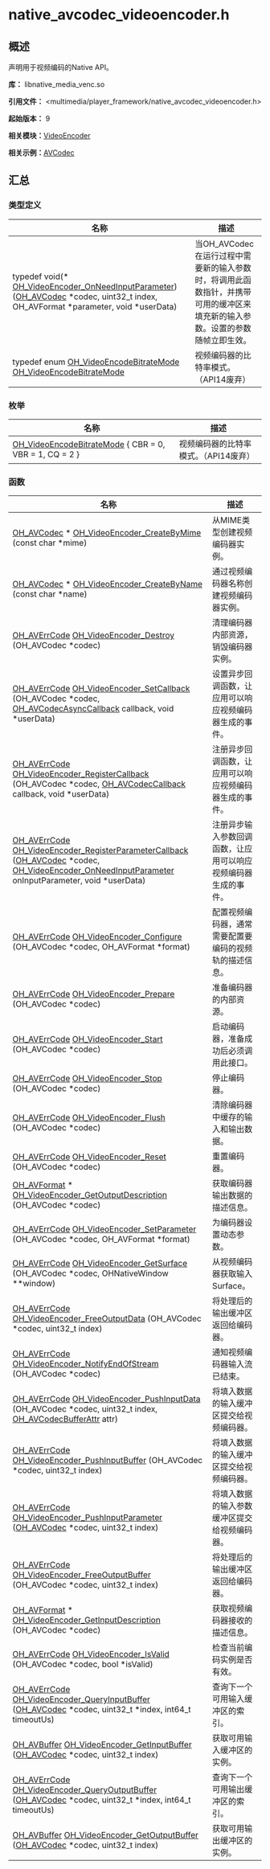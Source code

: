 # native_avcodec_videoencoder.h


## 概述

声明用于视频编码的Native API。

**库：** libnative_media_venc.so

**引用文件：** <multimedia/player_framework/native_avcodec_videoencoder.h>

**起始版本：** 9

**相关模块：**[VideoEncoder](_video_encoder.md)

**相关示例：**[AVCodec](https://gitcode.com/openharmony/applications_app_samples/tree/master/code/BasicFeature/Media/AVCodec)


## 汇总


### 类型定义

| 名称 | 描述 | 
| -------- | -------- |
| typedef void(\* [OH_VideoEncoder_OnNeedInputParameter](_video_encoder.md#oh_videoencoder_onneedinputparameter)) ([OH_AVCodec](_codec_base.md#oh_avcodec) \*codec, uint32_t index, OH_AVFormat \*parameter, void \*userData) | 当OH_AVCodec在运行过程中需要新的输入参数时，将调用此函数指针，并携带可用的缓冲区来填充新的输入参数。设置的参数随帧立即生效。  | 
| typedef enum [OH_VideoEncodeBitrateMode](_video_encoder.md#oh_videoencodebitratemode) [OH_VideoEncodeBitrateMode](_video_encoder.md#oh_videoencodebitratemode) | 视频编码器的比特率模式。（API14废弃） | 


### 枚举

| 名称 | 描述 | 
| -------- | -------- |
| [OH_VideoEncodeBitrateMode](_video_encoder.md#oh_videoencodebitratemode) { CBR = 0, VBR = 1, CQ = 2 } | 视频编码器的比特率模式。（API14废弃） | 


### 函数

| 名称 | 描述 | 
| -------- | -------- |
| [OH_AVCodec](_codec_base.md#oh_avcodec) \* [OH_VideoEncoder_CreateByMime](_video_encoder.md#oh_videoencoder_createbymime) (const char \*mime) | 从MIME类型创建视频编码器实例。 | 
| [OH_AVCodec](_codec_base.md#oh_avcodec) \* [OH_VideoEncoder_CreateByName](_video_encoder.md#oh_videoencoder_createbyname) (const char \*name) | 通过视频编码器名称创建视频编码器实例。 | 
| [OH_AVErrCode](_core.md#oh_averrcode) [OH_VideoEncoder_Destroy](_video_encoder.md#oh_videoencoder_destroy) (OH_AVCodec \*codec) | 清理编码器内部资源，销毁编码器实例。 | 
| [OH_AVErrCode](_core.md#oh_averrcode) [OH_VideoEncoder_SetCallback](_video_encoder.md#oh_videoencoder_setcallback) (OH_AVCodec \*codec, [OH_AVCodecAsyncCallback](_o_h___a_v_codec_async_callback.md) callback, void \*userData) | 设置异步回调函数，让应用可以响应视频编码器生成的事件。 | 
| [OH_AVErrCode](_core.md#oh_averrcode) [OH_VideoEncoder_RegisterCallback](_video_encoder.md#oh_videoencoder_registercallback) (OH_AVCodec \*codec, [OH_AVCodecCallback](_o_h___a_v_codec_callback.md) callback, void \*userData) | 注册异步回调函数，让应用可以响应视频编码器生成的事件。 | 
| [OH_AVErrCode](_core.md#oh_averrcode) [OH_VideoEncoder_RegisterParameterCallback](_video_encoder.md#oh_videoencoder_registerparametercallback) ([OH_AVCodec](_codec_base.md#oh_avcodec) \*codec, [OH_VideoEncoder_OnNeedInputParameter](_video_encoder.md#oh_videoencoder_onneedinputparameter) onInputParameter, void \*userData) | 注册异步输入参数回调函数，让应用可以响应视频编码器生成的事件。  | 
| [OH_AVErrCode](_core.md#oh_averrcode) [OH_VideoEncoder_Configure](_video_encoder.md#oh_videoencoder_configure) (OH_AVCodec \*codec, OH_AVFormat \*format) | 配置视频编码器，通常需要配置要编码的视频轨的描述信息。 | 
| [OH_AVErrCode](_core.md#oh_averrcode) [OH_VideoEncoder_Prepare](_video_encoder.md#oh_videoencoder_prepare) (OH_AVCodec \*codec) | 准备编码器的内部资源。 | 
| [OH_AVErrCode](_core.md#oh_averrcode) [OH_VideoEncoder_Start](_video_encoder.md#oh_videoencoder_start) (OH_AVCodec \*codec) | 启动编码器，准备成功后必须调用此接口。 | 
| [OH_AVErrCode](_core.md#oh_averrcode) [OH_VideoEncoder_Stop](_video_encoder.md#oh_videoencoder_stop) (OH_AVCodec \*codec) | 停止编码器。 | 
| [OH_AVErrCode](_core.md#oh_averrcode) [OH_VideoEncoder_Flush](_video_encoder.md#oh_videoencoder_flush) (OH_AVCodec \*codec) | 清除编码器中缓存的输入和输出数据。 | 
| [OH_AVErrCode](_core.md#oh_averrcode) [OH_VideoEncoder_Reset](_video_encoder.md#oh_videoencoder_reset) (OH_AVCodec \*codec) | 重置编码器。 | 
| [OH_AVFormat](_core.md#oh_avformat) \* [OH_VideoEncoder_GetOutputDescription](_video_encoder.md#oh_videoencoder_getoutputdescription) (OH_AVCodec \*codec) | 获取编码器输出数据的描述信息。 | 
| [OH_AVErrCode](_core.md#oh_averrcode) [OH_VideoEncoder_SetParameter](_video_encoder.md#oh_videoencoder_setparameter) (OH_AVCodec \*codec, OH_AVFormat \*format) | 为编码器设置动态参数。 | 
| [OH_AVErrCode](_core.md#oh_averrcode) [OH_VideoEncoder_GetSurface](_video_encoder.md#oh_videoencoder_getsurface) (OH_AVCodec \*codec, OHNativeWindow \*\*window) | 从视频编码器获取输入Surface。 | 
| [OH_AVErrCode](_core.md#oh_averrcode) [OH_VideoEncoder_FreeOutputData](_video_encoder.md#oh_videoencoder_freeoutputdata) (OH_AVCodec \*codec, uint32_t index) | 将处理后的输出缓冲区返回给编码器。 | 
| [OH_AVErrCode](_core.md#oh_averrcode) [OH_VideoEncoder_NotifyEndOfStream](_video_encoder.md#oh_videoencoder_notifyendofstream) (OH_AVCodec \*codec) | 通知视频编码器输入流已结束。 | 
| [OH_AVErrCode](_core.md#oh_averrcode) [OH_VideoEncoder_PushInputData](_video_encoder.md#oh_videoencoder_pushinputdata) (OH_AVCodec \*codec, uint32_t index, [OH_AVCodecBufferAttr](_o_h___a_v_codec_buffer_attr.md) attr) | 将填入数据的输入缓冲区提交给视频编码器。 | 
| [OH_AVErrCode](_core.md#oh_averrcode) [OH_VideoEncoder_PushInputBuffer](_video_encoder.md#oh_videoencoder_pushinputbuffer) (OH_AVCodec \*codec, uint32_t index) | 将填入数据的输入缓冲区提交给视频编码器。 | 
| [OH_AVErrCode](_core.md#oh_averrcode) [OH_VideoEncoder_PushInputParameter](_video_encoder.md#oh_videoencoder_pushinputparameter) ([OH_AVCodec](_codec_base.md#oh_avcodec) \*codec, uint32_t index) | 将填入数据的输入参数缓冲区提交给视频编码器。  | 
| [OH_AVErrCode](_core.md#oh_averrcode) [OH_VideoEncoder_FreeOutputBuffer](_video_encoder.md#oh_videoencoder_freeoutputbuffer) (OH_AVCodec \*codec, uint32_t index) | 将处理后的输出缓冲区返回给编码器。 | 
| [OH_AVFormat](_core.md#oh_avformat) \* [OH_VideoEncoder_GetInputDescription](_video_encoder.md#oh_videoencoder_getinputdescription) (OH_AVCodec \*codec) | 获取视频编码器接收的描述信息。 | 
| [OH_AVErrCode](_core.md#oh_averrcode) [OH_VideoEncoder_IsValid](_video_encoder.md#oh_videoencoder_isvalid) (OH_AVCodec \*codec, bool \*isValid) | 检查当前编码实例是否有效。 |
| [OH_AVErrCode](_core.md#oh_averrcode) [OH_VideoEncoder_QueryInputBuffer](_video_encoder.md#oh_videoencoder_queryinputbuffer) ([OH_AVCodec](_codec_base.md#oh_avcodec) \*codec, uint32_t *index, int64_t timeoutUs) | 查询下一个可用输入缓冲区的索引。 | 
| [OH_AVBuffer](_core.md#oh_avbuffer) [OH_VideoEncoder_GetInputBuffer](_video_encoder.md#oh_videoencoder_getinputbuffer) ([OH_AVCodec](_codec_base.md#oh_avcodec) \*codec, uint32_t index) | 获取可用输入缓冲区的实例。 |
| [OH_AVErrCode](_core.md#oh_averrcode) [OH_VideoEncoder_QueryOutputBuffer](_video_encoder.md#oh_videoencoder_queryoutputbuffer) ([OH_AVCodec](_codec_base.md#oh_avcodec) \*codec, uint32_t *index, int64_t timeoutUs) | 查询下一个可用输出缓冲区的索引。 | 
| [OH_AVBuffer](_core.md#oh_avbuffer) [OH_VideoEncoder_GetOutputBuffer](_video_encoder.md#oh_videoencoder_getoutputbuffer) ([OH_AVCodec](_codec_base.md#oh_avcodec) \*codec, uint32_t index) | 获取可用输出缓冲区的实例。 |

